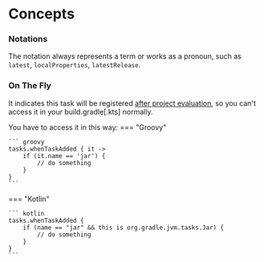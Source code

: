 # Concepts

### Notations

The notation always represents a term or works as a pronoun,
such as `latest`, `localProperties`, `latestRelease`.

### On The Fly

It indicates this task will be registered [after project evaluation](https://docs.gradle.org/current/userguide/build_lifecycle.html#sec:project_evaluation),
so you can't access it in your build.gradle[.kts] normally.

You have to access it in this way:
=== "Groovy"

    ``` groovy
    tasks.whenTaskAdded { it ->
        if (it.name == 'jar') {
            // do something
        }
    }
    ```

=== "Kotlin"

    ``` kotlin
    tasks.whenTaskAdded {
        if (name == "jar" && this is org.gradle.jvm.tasks.Jar) {
            // do something
        }
    }
    ```